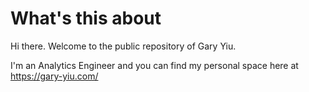 # What's this about
Hi there. Welcome to the public repository of Gary Yiu.

I'm an Analytics Engineer and you can find my personal space here at https://gary-yiu.com/
